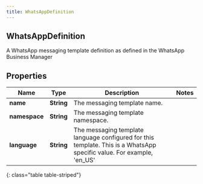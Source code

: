 ```yaml
---
title: WhatsAppDefinition
---
```

## WhatsAppDefinition
A WhatsApp messaging template definition as defined in the WhatsApp Business Manager

## Properties

|Name | Type | Description | Notes|
|------------ | ------------- | ------------- | -------------|
| **name** | **String** | The messaging template name. | |
| **namespace** | **String** | The messaging template namespace. | |
| **language** | **String** | The messaging template language configured for this template. This is a WhatsApp specific value. For example, &#39;en_US&#39; | |
{: class="table table-striped"}


